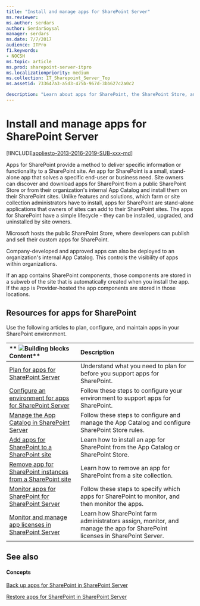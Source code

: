 ```yaml
---
title: "Install and manage apps for SharePoint Server"
ms.reviewer: 
ms.author: serdars
author: SerdarSoysal
manager: serdars
ms.date: 7/7/2017
audience: ITPro
f1.keywords:
- NOCSH
ms.topic: article
ms.prod: sharepoint-server-itpro
ms.localizationpriority: medium
ms.collection: IT_Sharepoint_Server_Top
ms.assetid: 733647a3-a5d3-475b-967d-3bb627c2a0c2

description: "Learn about apps for SharePoint, the SharePoint Store, and the App Catalog and how to install, manage, and monitor apps."
---
```


# Install and manage apps for SharePoint Server

[!INCLUDE[appliesto-2013-2016-2019-SUB-xxx-md](../includes/appliesto-2013-2016-2019-SUB-xxx-md.md)]
  
Apps for SharePoint provide a method to deliver specific information or functionality to a SharePoint site. An app for SharePoint is a small, stand-alone app that solves a specific end-user or business need. Site owners can discover and download apps for SharePoint from a public SharePoint Store or from their organization's internal App Catalog and install them on their SharePoint sites. Unlike features and solutions, which farm or site collection administrators have to install, apps for SharePoint are stand-alone applications that owners of sites can add to their SharePoint sites. The apps for SharePoint have a simple lifecycle - they can be installed, upgraded, and uninstalled by site owners.
  
Microsoft hosts the public SharePoint Store, where developers can publish and sell their custom apps for SharePoint.
  
Company-developed and approved apps can also be deployed to an organization's internal App Catalog. This controls the visibility of apps within organizations.
  
If an app contains SharePoint components, those components are stored in a subweb of the site that is automatically created when you install the app. If the app is Provider-hosted the app components are stored in those locations.
  
## Resources for apps for SharePoint

Use the following articles to plan, configure, and maintain apps in your SharePoint environment.
  
|**        ![Building blocks](../media/mod_icon_buildingblock_M.png)          Content**|**Description**|
|:-----|:-----|
|[Plan for apps for SharePoint Server](plan-for-apps-for-sharepoint.md) <br/> |Understand what you need to plan for before you support apps for SharePoint.  <br/> |
|[Configure an environment for apps for SharePoint Server](configure-an-environment-for-apps-for-sharepoint.md) <br/> |Follow these steps to configure your environment to support apps for SharePoint.  <br/> |
|[Manage the App Catalog in SharePoint Server](manage-the-app-catalog.md) <br/> |Follow these steps to configure and manage the App Catalog and configure SharePoint Store rules.  <br/> |
|[Add apps for SharePoint to a SharePoint site](add-apps-for-sharepoint-to-a-sharepoint-site.md) <br/> |Learn how to install an app for SharePoint from the App Catalog or SharePoint Store.  <br/> |
|[Remove app for SharePoint instances from a SharePoint site](remove-app-for-sharepoint-instances-from-a-sharepoint-site.md) <br/> |Learn how to remove an app for SharePoint from a site collection.  <br/> |
|[Monitor apps for SharePoint for SharePoint Server](monitor-apps-for-sharepoint.md) <br/> |Follow these steps to specify which apps for SharePoint to monitor, and then monitor the apps.  <br/> |
|[Monitor and manage app licenses in SharePoint Server](monitor-and-manage-app-licenses.md) <br/> |Learn how SharePoint farm administrators assign, monitor, and manage the app for SharePoint licenses in SharePoint Server.  <br/> |
   
## See also

#### Concepts

[Back up apps for SharePoint in SharePoint Server](back-up-apps-for-sharepoint.md)
  
[Restore apps for SharePoint in SharePoint Server](restore-apps-for-sharepoint.md)

